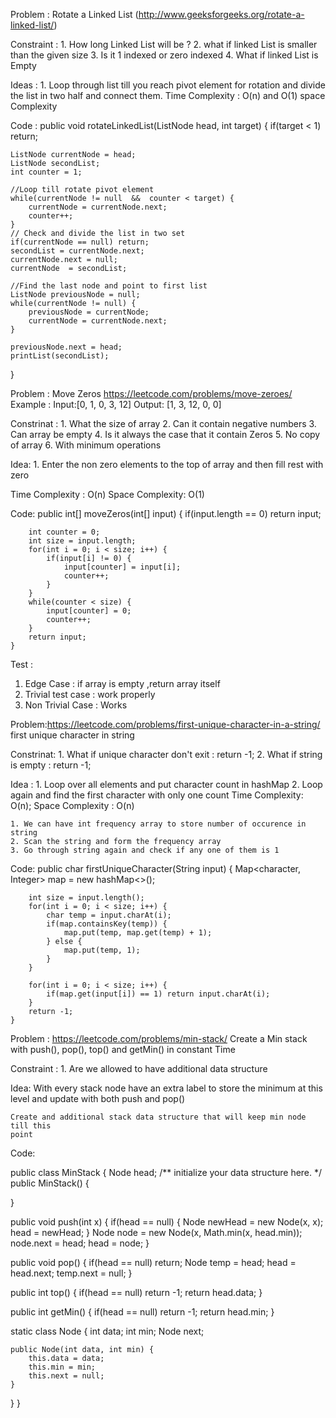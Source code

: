 Problem : Rotate a Linked List (http://www.geeksforgeeks.org/rotate-a-linked-list/)

Constraint :
    1. How long Linked List will be ?
    2. what if linked List is smaller than the given size
    3. Is it 1 indexed or zero indexed
    4. What if linked List is Empty

Ideas :
    1. Loop through list till you reach pivot element for rotation and divide
    the list in two half and connect them.
    Time Complexity : O(n) and O(1) space Complexity


Code :
public void rotateLinkedList(ListNode head, int target) {
    if(target < 1) return;

    ListNode currentNode = head;
    ListNode secondList;
    int counter = 1;

    //Loop till rotate pivot element
    while(currentNode != null  &&  counter < target) {
        currentNode = currentNode.next;
        counter++;
    }
    // Check and divide the list in two set
    if(currentNode == null) return;
    secondList = currentNode.next;
    currentNode.next = null;
    currentNode  = secondList;

    //Find the last node and point to first list
    ListNode previousNode = null;
    while(currentNode != null) {
        previousNode = currentNode;
        currentNode = currentNode.next;
    }

    previousNode.next = head;
    printList(secondList);
}

Problem : Move Zeros https://leetcode.com/problems/move-zeroes/
Example :
    Input:[0, 1, 0, 3, 12]
    Output: [1, 3, 12, 0, 0]

Constrinat :
    1. What the size of array
    2. Can it contain negative numbers
    3. Can array be empty
    4. Is it always the case that it contain Zeros
    5. No copy of array
    6. With minimum operations

Idea:
    1. Enter the non zero elements to the top of array and then fill rest
    with zero

Time Complexity : O(n)
Space Complexity: O(1)

Code:
    public int[] moveZeros(int[] input) {
        if(input.length == 0) return input;

        int counter = 0;
        int size = input.length;
        for(int i = 0; i < size; i++) {
            if(input[i] != 0) {
                input[counter] = input[i];
                counter++;
            }
        }
        while(counter < size) {
            input[counter] = 0;
            counter++;
        }
        return input;
    }

Test :
1. Edge Case : if array is empty ,return array itself
2. Trivial test case : work properly
3. Non Trivial Case : Works


Problem:https://leetcode.com/problems/first-unique-character-in-a-string/
    first unique character in string

Constrinat:
    1. What if unique character don't exit : return -1;
    2. What if string is empty : return -1;

Idea :
    1. Loop over all elements and put character count in hashMap
    2. Loop again and find the first character with only one count
    Time Complexity: O(n); Space Complexity : O(n)

    1. We can have int frequency array to store number of occurence in string
    2. Scan the string and form the frequency array
    3. Go through string again and check if any one of them is 1

Code:
    public char firstUniqueCharacter(String input) {
        Map<character, Integer> map = new hashMap<>();

        int size = input.length();
        for(int i = 0; i < size; i++) {
            char temp = input.charAt(i);
            if(map.containsKey(temp)) {
                map.put(temp, map.get(temp) + 1);
            } else {
                map.put(temp, 1);
            }
        }

        for(int i = 0; i < size; i++) {
            if(map.get(input[i]) == 1) return input.charAt(i);
        }
        return -1;
    }


Problem : https://leetcode.com/problems/min-stack/
Create a Min stack with push(), pop(), top() and getMin() in constant Time

Constraint :
    1. Are we allowed to have additional data structure

Idea:
    With every stack node have an extra label to store the minimum at this level
    and update with both push and pop()

    Create and additional stack data structure that will keep min node till this
    point

Code:

public class MinStack {
Node head;
/** initialize your data structure here. */
public MinStack() {

}

public void push(int x) {
 if(head == null) {
    Node newHead = new Node(x, x);
    head = newHead;
 }
    Node node = new Node(x, Math.min(x, head.min));
    node.next = head;
    head = node;
}

public void pop() {
    if(head == null) return;
    Node temp = head;
    head = head.next;
    temp.next = null;
}

public int top() {
    if(head == null) return -1;
    return head.data;
}

public int getMin() {
    if(head == null) return -1;
    return head.min;
}

static class Node {
    int data;
    int min;
    Node next;

    public Node(int data, int min) {
        this.data = data;
        this.min = min;
        this.next = null;
    }
}
}

